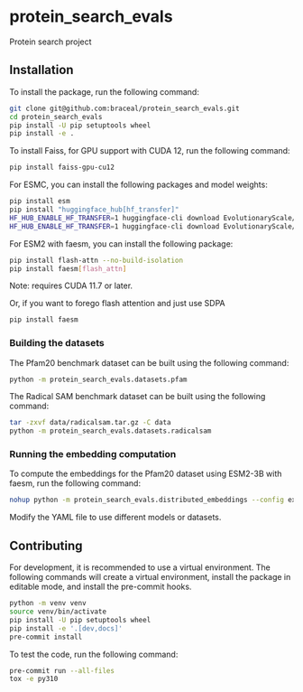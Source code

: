 # protein_search_evals
Protein search project

## Installation

To install the package, run the following command:
```bash
git clone git@github.com:braceal/protein_search_evals.git
cd protein_search_evals
pip install -U pip setuptools wheel
pip install -e .
```

To install Faiss, for GPU support with CUDA 12, run the following command:
```bash
pip install faiss-gpu-cu12
```

For ESMC, you can install the following packages and model weights:
```bash
pip install esm
pip install "huggingface_hub[hf_transfer]"
HF_HUB_ENABLE_HF_TRANSFER=1 huggingface-cli download EvolutionaryScale/esmc-300m-2024-12
HF_HUB_ENABLE_HF_TRANSFER=1 huggingface-cli download EvolutionaryScale/esmc-600m-2024-12
```

For ESM2 with faesm, you can install the following package:
```bash
pip install flash-attn --no-build-isolation
pip install faesm[flash_attn]
```
Note: requires CUDA 11.7 or later.

Or, if you want to forego flash attention and just use SDPA
```bash
pip install faesm
```

### Building the datasets

The Pfam20 benchmark dataset can be built using the following command:
```bash
python -m protein_search_evals.datasets.pfam
```

The Radical SAM benchmark dataset can be built using the following command:
```bash
tar -zxvf data/radicalsam.tar.gz -C data
python -m protein_search_evals.datasets.radicalsam
```

### Running the embedding computation

To compute the embeddings for the Pfam20 dataset using ESM2-3B with faesm, run the following command:
```bash
nohup python -m protein_search_evals.distributed_embeddings --config examples/pfam/embedding_configs/esm2-3B-faesm.yaml &> nohup.log &
```

Modify the YAML file to use different models or datasets.


## Contributing

For development, it is recommended to use a virtual environment. The following
commands will create a virtual environment, install the package in editable
mode, and install the pre-commit hooks.
```bash
python -m venv venv
source venv/bin/activate
pip install -U pip setuptools wheel
pip install -e '.[dev,docs]'
pre-commit install
```
To test the code, run the following command:
```bash
pre-commit run --all-files
tox -e py310
```
